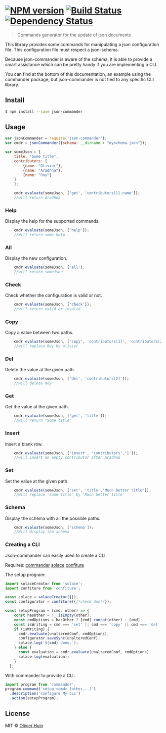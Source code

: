#  [![NPM version][npm-image]][npm-url] [![Build Status][travis-image]][travis-url] [![Dependency Status][daviddm-url]][daviddm-image]

> Commands generator for the update of json documents

This library provides some commands for manipulating a json configuration file.
This configuration file must respect a json-schema.

Because json-commander is aware of the schema, it is able to provide a smart assistance which can be pretty handy if you are implementing a CLI.

You can find at the bottom of this documentation, an example using the commander package, but json-commander is not tied to any specific CLI library.

## Install

```sh
$ npm install --save json-commander
```


## Usage

```js
var jsonCommander = require('json-commander');
var cmdr = jsonCommander({schema: __dirname + "myschema.json"});

var someJson = {
	title: "Some title",
	contributors: [
		{name: "Olivier"},
		{name: "Aradhna"},
		{name: "Roy"}
	]
	};

    cmdr.evaluate(someJson, ['get', 'contributors[1].name']);
    //will return Aradhna
```

### Help

Display the help for the supported commands.

```js
	cmdr.evaluate(someJson, ['help']);
	//Will return some help

```

### All

Display the new configuration.

```js
	cmdr.evaluate(someJson, ['all');
	//will return someJson
```

### Check

Check whether the configuration is valid or not.

```js
	cmdr.evaluate(someJson, ['check']);
	//will return valid or invalid
```


### Copy

Copy a value between two paths.

```js
	cmdr.evaluate(someJson, ['copy', 'contributors[1]', 'contributors[2]']);
	//will replace Roy by olivier
```


### Del

Delete the value at the given path.

```js
	cmdr.evaluate(someJson, ['del', 'contributors[2]']);
	//will delete Roy
```


### Get

Get the value at the given path.

```js
	cmdr.evaluate(someJson, ['get', 'title']);
	//will return "Some title"
```


### Insert

Insert a blank row.

```js
	cmdr.evaluate(someJson, ['insert', 'contributors','1']);
	//will insert an empty contributor after Aradhna
```

### Set

Set the value at the given path.

```js
	cmdr.evaluate(someJson, ['set', 'title','Much better title']);
	//Will replace 'Some title' by 'Much better title'
```

### Schema

Display the schema with all the possible paths.

```js
	cmdr.evaluate(someJson, ['schema']);
	//Will display the schema
```

### Creating a CLI

Json-commander can easily used to create a CLI.

Requires:
[commander](https://www.npmjs.com/package/commander)
[solace](https://www.npmjs.com/package/solace)
[confiture](https://www.npmjs.com/package/confiture)

The setup program:
```js
import solaceCreator from 'solace';
import confiture from 'confiture';

const solace = solaceCreator({});
const configurator = confiture({/*check doc*/});

const setupProgram = (cmd, other) => {
    const hasOther = !_.isEmpty(other);
    const cmdOptions = hasOther ? [cmd].concat(other) : [cmd];
    const isWriting = cmd === 'set' || cmd === 'copy' || cmd === 'del' || cmd === 'insert';
    if (isWriting) {
      cmdr.evaluate(unalteredConf, cmdOptions);
      configurator.saveSync(unalteredConf);
      solace.log(`${cmd} done.`);
    } else {
      const evaluation = cmdr.evaluate(unalteredConf, cmdOptions);
      solace.log(evaluation);
    }
  };
```

With commander to provide a CLI:
```js
import program from 'commander';
program.command('setup <cmd> [other...]')
  .description('configure My CLI')
  .action(setupProgram);
```


## License

MIT © [Olivier Huin]()


[npm-url]: https://npmjs.org/package/json-commander
[npm-image]: https://badge.fury.io/js/json-commander.svg
[travis-url]: https://travis-ci.org/flarebyte/json-commander
[travis-image]: https://travis-ci.org/flarebyte/json-commander.svg?branch=master
[daviddm-url]: https://david-dm.org/flarebyte/json-commander.svg?theme=shields.io
[daviddm-image]: https://david-dm.org/flarebyte/json-commander
